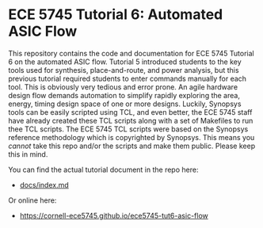 
ECE 5745 Tutorial 6: Automated ASIC Flow
==========================================================================

This repository contains the code and documentation for ECE 5745 Tutorial
6 on the automated ASIC flow. Tutorial 5 introduced students to the key
tools used for synthesis, place-and-route, and power analysis, but this
previous tutorial required students to enter commands manually for each
tool. This is obviously very tedious and error prone. An agile hardware
design flow demands automation to simplify rapidly exploring the area,
energy, timing design space of one or more designs. Luckily, Synopsys
tools can be easily scripted using TCL, and even better, the ECE 5745
staff have already created these TCL scripts along with a set of
Makefiles to run thee TCL scripts. The ECE 5745 TCL scripts were based on
the Synopsys reference methodology which is copyrighted by Synopsys. This
means you _cannot_ take this repo and/or the scripts and make them
public. Please keep this in mind.

You can find the actual tutorial document in the repo here:

 - [docs/index.md](docs/index.md)

Or online here:

 - https://cornell-ece5745.github.io/ece5745-tut6-asic-flow

